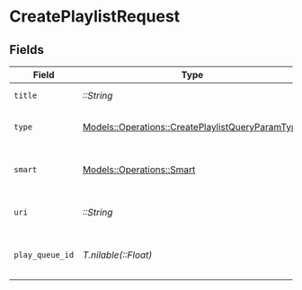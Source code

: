 # CreatePlaylistRequest


## Fields

| Field                                                                                                       | Type                                                                                                        | Required                                                                                                    | Description                                                                                                 |
| ----------------------------------------------------------------------------------------------------------- | ----------------------------------------------------------------------------------------------------------- | ----------------------------------------------------------------------------------------------------------- | ----------------------------------------------------------------------------------------------------------- |
| `title`                                                                                                     | *::String*                                                                                                  | :heavy_check_mark:                                                                                          | name of the playlist                                                                                        |
| `type`                                                                                                      | [Models::Operations::CreatePlaylistQueryParamType](../../models/operations/createplaylistqueryparamtype.md) | :heavy_check_mark:                                                                                          | type of playlist to create                                                                                  |
| `smart`                                                                                                     | [Models::Operations::Smart](../../models/operations/smart.md)                                               | :heavy_check_mark:                                                                                          | whether the playlist is smart or not                                                                        |
| `uri`                                                                                                       | *::String*                                                                                                  | :heavy_check_mark:                                                                                          | the content URI for the playlist                                                                            |
| `play_queue_id`                                                                                             | *T.nilable(::Float)*                                                                                        | :heavy_minus_sign:                                                                                          | the play queue to copy to a playlist                                                                        |